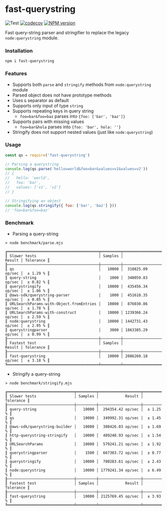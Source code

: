 # fast-querystring

![Test](https://github.com/anonrig/fast-querystring/workflows/test/badge.svg)
[![codecov](https://codecov.io/gh/anonrig/fast-querystring/branch/main/graph/badge.svg?token=4ZDJA2BMOH)](https://codecov.io/gh/anonrig/fast-querystring)
[![NPM version](https://img.shields.io/npm/v/fast-querystring.svg?style=flat)](https://www.npmjs.com/package/fast-querystring)

Fast query-string parser and stringifier to replace the legacy `node:querystring` module.

### Installation

```
npm i fast-querystring
```

### Features

- Supports both `parse` and `stringify` methods from `node:querystring` module
- Parsed object does not have prototype methods
- Uses `&` separator as default
- Supports only input of type `string`
- Supports repeating keys in query string
  - `foo=bar&foo=baz` parses into `{foo: ['bar', 'baz']}`
- Supports pairs with missing values
  - `foo=bar&hola` parses into `{foo: 'bar', hola: ''}`
- Stringify does not support nested values (just like `node:querystring`)

### Usage

```javascript
const qs = require('fast-querystring')

// Parsing a querystring
console.log(qs.parse('hello=world&foo=bar&values=v1&values=v2'))
// {
//   hello: 'world',
//   foo: 'bar',
//   values: ['v1', 'v2']
// }

// Stringifying an object
console.log(qs.stringify({ foo: ['bar', 'baz'] }))
// 'foo=bar&foo=baz'
```

### Benchmark

- Parsing a query-string

```
> node benchmark/parse.mjs

╔═════════════════════════════════════════╤═════════╤═══════════════════╤═══════════╗
║ Slower tests                            │ Samples │            Result │ Tolerance ║
╟─────────────────────────────────────────┼─────────┼───────────────────┼───────────╢
║ qs                                      │   10000 │  310825.09 op/sec │  ± 1.29 % ║
║ query-string                            │    1000 │  340059.83 op/sec │  ± 0.82 % ║
║ querystringify                          │   10000 │  435456.34 op/sec │  ± 1.06 % ║
║ @aws-sdk/querystring-parser             │    1000 │  451618.35 op/sec │  ± 0.85 % ║
║ URLSearchParams-with-Object.fromEntries │   10000 │  876030.86 op/sec │  ± 1.78 % ║
║ URLSearchParams-with-construct          │   10000 │ 1239366.24 op/sec │  ± 2.59 % ║
║ node:querystring                        │   10000 │ 1442731.43 op/sec │  ± 2.95 % ║
║ querystringparser                       │    3000 │ 1863385.29 op/sec │  ± 0.99 % ║
╟─────────────────────────────────────────┼─────────┼───────────────────┼───────────╢
║ Fastest test                            │ Samples │            Result │ Tolerance ║
╟─────────────────────────────────────────┼─────────┼───────────────────┼───────────╢
║ fast-querystring                        │   10000 │ 2086260.18 op/sec │  ± 3.18 % ║
╚═════════════════════════════════════════╧═════════╧═══════════════════╧═══════════╝
```

- Stringify a query-string

```
> node benchmark/stringify.mjs

╔══════════════════════════════╤═════════╤═══════════════════╤═══════════╗
║ Slower tests                 │ Samples │            Result │ Tolerance ║
╟──────────────────────────────┼─────────┼───────────────────┼───────────╢
║ query-string                 │   10000 │  294354.42 op/sec │  ± 1.25 % ║
║ qs                           │   10000 │  349992.31 op/sec │  ± 1.45 % ║
║ @aws-sdk/querystring-builder │   10000 │  380426.03 op/sec │  ± 1.69 % ║
║ http-querystring-stringify   │   10000 │  489248.93 op/sec │  ± 1.54 % ║
║ URLSearchParams              │   10000 │  579241.21 op/sec │  ± 1.92 % ║
║ querystringparser            │    1500 │  667303.72 op/sec │  ± 0.77 % ║
║ querystringify               │   10000 │  780283.61 op/sec │  ± 2.43 % ║
║ node:querystring             │   10000 │ 1779241.34 op/sec │  ± 6.49 % ║
╟──────────────────────────────┼─────────┼───────────────────┼───────────╢
║ Fastest test                 │ Samples │            Result │ Tolerance ║
╟──────────────────────────────┼─────────┼───────────────────┼───────────╢
║ fast-querystring             │   10000 │ 2125769.45 op/sec │  ± 3.93 % ║
╚══════════════════════════════╧═════════╧═══════════════════╧═══════════╝
```
